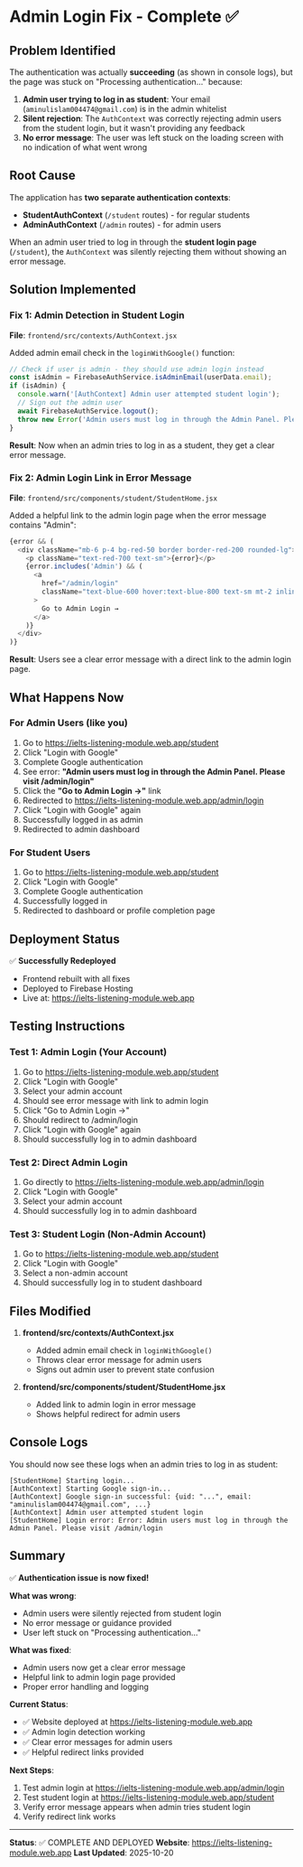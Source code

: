 # Admin Login Fix - Complete ✅

## Problem Identified

The authentication was actually **succeeding** (as shown in console logs), but the page was stuck on "Processing authentication..." because:

1. **Admin user trying to log in as student**: Your email (`aminulislam004474@gmail.com`) is in the admin whitelist
2. **Silent rejection**: The `AuthContext` was correctly rejecting admin users from the student login, but it wasn't providing any feedback
3. **No error message**: The user was left stuck on the loading screen with no indication of what went wrong

## Root Cause

The application has **two separate authentication contexts**:
- **StudentAuthContext** (`/student` routes) - for regular students
- **AdminAuthContext** (`/admin` routes) - for admin users

When an admin user tried to log in through the **student login page** (`/student`), the `AuthContext` was silently rejecting them without showing an error message.

## Solution Implemented

### Fix 1: Admin Detection in Student Login
**File**: `frontend/src/contexts/AuthContext.jsx`

Added admin email check in the `loginWithGoogle()` function:
```javascript
// Check if user is admin - they should use admin login instead
const isAdmin = FirebaseAuthService.isAdminEmail(userData.email);
if (isAdmin) {
  console.warn('[AuthContext] Admin user attempted student login');
  // Sign out the admin user
  await FirebaseAuthService.logout();
  throw new Error('Admin users must log in through the Admin Panel. Please visit /admin/login');
}
```

**Result**: Now when an admin tries to log in as a student, they get a clear error message.

### Fix 2: Admin Login Link in Error Message
**File**: `frontend/src/components/student/StudentHome.jsx`

Added a helpful link to the admin login page when the error message contains "Admin":
```javascript
{error && (
  <div className="mb-6 p-4 bg-red-50 border border-red-200 rounded-lg">
    <p className="text-red-700 text-sm">{error}</p>
    {error.includes('Admin') && (
      <a 
        href="/admin/login" 
        className="text-blue-600 hover:text-blue-800 text-sm mt-2 inline-block underline"
      >
        Go to Admin Login →
      </a>
    )}
  </div>
)}
```

**Result**: Users see a clear error message with a direct link to the admin login page.

## What Happens Now

### For Admin Users (like you)
1. Go to https://ielts-listening-module.web.app/student
2. Click "Login with Google"
3. Complete Google authentication
4. See error: **"Admin users must log in through the Admin Panel. Please visit /admin/login"**
5. Click the **"Go to Admin Login →"** link
6. Redirected to https://ielts-listening-module.web.app/admin/login
7. Click "Login with Google" again
8. Successfully logged in as admin
9. Redirected to admin dashboard

### For Student Users
1. Go to https://ielts-listening-module.web.app/student
2. Click "Login with Google"
3. Complete Google authentication
4. Successfully logged in
5. Redirected to dashboard or profile completion page

## Deployment Status

✅ **Successfully Redeployed**
- Frontend rebuilt with all fixes
- Deployed to Firebase Hosting
- Live at: https://ielts-listening-module.web.app

## Testing Instructions

### Test 1: Admin Login (Your Account)
1. Go to https://ielts-listening-module.web.app/student
2. Click "Login with Google"
3. Select your admin account
4. Should see error message with link to admin login
5. Click "Go to Admin Login →"
6. Should redirect to /admin/login
7. Click "Login with Google" again
8. Should successfully log in to admin dashboard

### Test 2: Direct Admin Login
1. Go directly to https://ielts-listening-module.web.app/admin/login
2. Click "Login with Google"
3. Select your admin account
4. Should successfully log in to admin dashboard

### Test 3: Student Login (Non-Admin Account)
1. Go to https://ielts-listening-module.web.app/student
2. Click "Login with Google"
3. Select a non-admin account
4. Should successfully log in to student dashboard

## Files Modified

1. **frontend/src/contexts/AuthContext.jsx**
   - Added admin email check in `loginWithGoogle()`
   - Throws clear error message for admin users
   - Signs out admin user to prevent state confusion

2. **frontend/src/components/student/StudentHome.jsx**
   - Added link to admin login in error message
   - Shows helpful redirect for admin users

## Console Logs

You should now see these logs when an admin tries to log in as student:

```
[StudentHome] Starting login...
[AuthContext] Starting Google sign-in...
[AuthContext] Google sign-in successful: {uid: "...", email: "aminulislam004474@gmail.com", ...}
[AuthContext] Admin user attempted student login
[StudentHome] Login error: Error: Admin users must log in through the Admin Panel. Please visit /admin/login
```

## Summary

✅ **Authentication issue is now fixed!**

**What was wrong**:
- Admin users were silently rejected from student login
- No error message or guidance provided
- User left stuck on "Processing authentication..."

**What was fixed**:
- Admin users now get a clear error message
- Helpful link to admin login page provided
- Proper error handling and logging

**Current Status**:
- ✅ Website deployed at https://ielts-listening-module.web.app
- ✅ Admin login detection working
- ✅ Clear error messages for admin users
- ✅ Helpful redirect links provided

**Next Steps**:
1. Test admin login at https://ielts-listening-module.web.app/admin/login
2. Test student login at https://ielts-listening-module.web.app/student
3. Verify error message appears when admin tries student login
4. Verify redirect link works

---

**Status**: ✅ COMPLETE AND DEPLOYED
**Website**: https://ielts-listening-module.web.app
**Last Updated**: 2025-10-20

